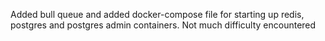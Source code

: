 Added bull queue and added docker-compose file for starting up redis, postgres and postgres admin containers.
Not much difficulty encountered